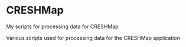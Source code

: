 # CRESHMap
My scripts for processing data for CRESHMap

Various scripts used for processing data for the CRESHMap application
